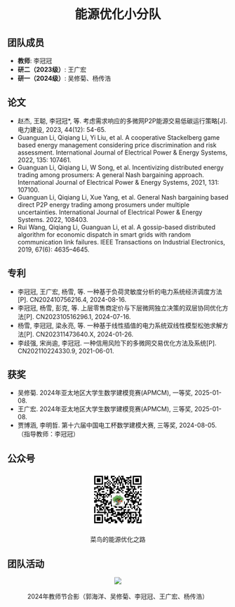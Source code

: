 
<h1 align="center">
能源优化小分队
</h1>

## 团队成员
- **教师**: 李冠冠
- **研二（2023级）**: 王广宏
- **研一（2024级）**: 吴修菊、杨传浩

## 论文
- 赵杰, 王聪, 李冠冠*, 等. 考虑需求响应的多微网P2P能源交易低碳运行策略[J]. 电力建设, 2023, 44(12): 54-65.
- Guanguan Li, Qiqiang Li, Yi Liu, et al. A cooperative Stackelberg game based energy management considering price discrimination and risk assessment. International Journal of Electrical Power & Energy Systems, 2022, 135: 107461. 
- Guanguan Li, Qiqiang Li, W Song, et al. Incentivizing distributed energy trading among prosumers: A general Nash bargaining approach. International Journal of Electrical Power & Energy Systems, 2021, 131: 107100. 
- Guanguan Li, Qiqiang Li, Xue Yang, et al. General Nash bargaining based direct P2P energy trading among prosumers under multiple uncertainties. International Journal of Electrical Power & Energy Systems. 2022, 108403. 
- Rui Wang, Qiqiang Li, Guanguan Li, et al. A gossip-based distributed algorithm for economic dispatch in smart grids with random communication link failures. IEEE Transactions on Industrial Electronics, 2019, 67(6): 4635–4645. 

## 专利
- 李冠冠, 王广宏, 杨雪, 等. 一种基于负荷灵敏度分析的电力系统经济调度方法[P]. CN202410756216.4, 2024-08-16.
- 李冠冠, 杨雪, 彭克, 等. 上层零售商定价与下层微网独立决策的双层协同优化方法[P]. CN202310516296.1, 2024-07-16.
- 杨雪, 李冠冠, 梁永亮, 等. 一种基于线性插值的电力系统双线性模型松弛求解方法[P]. CN202311473640.X, 2024-01-26.
- 李歧强, 宋尚逾, 李冠冠. 一种信用风险下的多微网交易优化方法及系统[P]. CN202110224330.9, 2021-06-01.

## 获奖
- 吴修菊. 2024年亚太地区大学生数学建模竞赛(APMCM), 一等奖, 2025-01-08.
- 王广宏. 2024年亚太地区大学生数学建模竞赛(APMCM), 三等奖, 2025-01-08.
- 贾博涵, 李明哲. 第十六届中国电工杯数学建模大赛, 三等奖, 2024-08-05.（指导教师：李冠冠）

## 公众号
<p align="center">
    <img src="./公众号图标.jpg" width="25%"/>    
    <p align="center">菜鸟的能源优化之路</p>
</p>

## 团队活动
<p align="center">
    <img src="./2024年教师节.jpg" width="65%"/>    
    <p align="center">2024年教师节合影（郭海洋、吴修菊、李冠冠、王广宏、杨传浩）</p>
</p>
